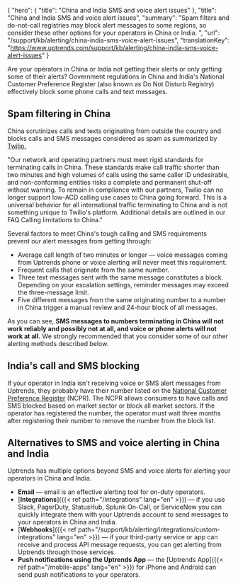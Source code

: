 {
  "hero": {
    "title": "China and India SMS and voice alert issues"
  },
  "title": "China and India SMS and voice alert issues",
  "summary": "Spam filters and do-not-call registries may block alert messages to some regions, so consider these other options for your operators in China or India.  ",
  "url": "/support/kb/alerting/china-india-sms-voice-alert-issues",
  "translationKey": "https://www.uptrends.com/support/kb/alerting/china-india-sms-voice-alert-issues"
}

Are your operators in China or India not getting their alerts or only getting some of their alerts? Government regulations in China and India's National Customer Preference Register (also known as Do Not Disturb Registry) effectively block some phone calls and text messages.

## Spam filtering in China

China scrutinizes calls and texts originating from outside the country and blocks calls and SMS messages considered as spam as summarized by [Twilio.](https://support.twilio.com/hc/en-us/articles/360016488474-Calling-Limitations-to-China)

"Our network and operating partners must meet rigid standards for terminating calls in China. These standards make call traffic shorter than two minutes and high volumes of calls using the same caller ID undesirable, and non-conforming entities risks a complete and permanent shut-off without warning. To remain in compliance with our partners, Twilio can no longer support low-ACD calling use cases to China going forward. This is a universal behavior for all international traffic terminating to China and is not something unique to Twilio's platform. Additional details are outlined in our FAQ Calling limitations to China."

Several factors to meet China's tough calling and SMS requirements prevent our alert messages from getting through:

- Average call length of two minutes or longer — voice messages coming from Uptrends phone or voice alerting will never meet this requirement.
- Frequent calls that originate from the same number.
- Three text messages sent with the same message constitutes a block. Depending on your escalation settings, reminder messages may exceed the three-message limit.
- Five different messages from the same originating number to a number in China trigger a manual review and 24-hour block of all messages.

As you can see, **SMS messages to numbers terminating in China will not work reliably and possibly not at all, and voice or phone alerts will not work at all.** We strongly recommended that you consider some of our other alerting methods described below.

## India's call and SMS blocking

If your operator in India isn't receiving voice or SMS alert messages from Uptrends, they probably have their number listed on the [National Customer Preference Register](https://www.trai.gov.in/faqcategory/unsolicited-commercial-communicationsucc) (NCPR). The NCPR allows consumers to have calls and SMS blocked based on market sector or block all market sectors. If the operator has registered the number, the operator must wait three months after registering their number to remove the number from the block list.

## Alternatives to SMS and voice alerting in China and India

Uptrends has multiple options beyond SMS and voice alerts for alerting your operators in China and India.

- **Email** — email is an effective alerting tool for on-duty operators.
- [**Integrations**]({{< ref path="/integrations" lang="en" >}}) — if you use Slack, PagerDuty, StatusHub, Splunk On-Call, or ServiceNow you can quickly integrate them with your Uptrends account to send messages to your operators in China and India.
- [**Webhooks**]({{< ref path="/support/kb/alerting/integrations/custom-integrations" lang="en" >}}) — 
if your third-party service or app can receive and process API message requests, you can get alerting from Uptrends through those services.
- **Push notifications using the Uptrends App** — the [Uptrends App]({{< ref path="/mobile-apps" lang="en" >}}) for iPhone and Android can send push notifications to your operators.
